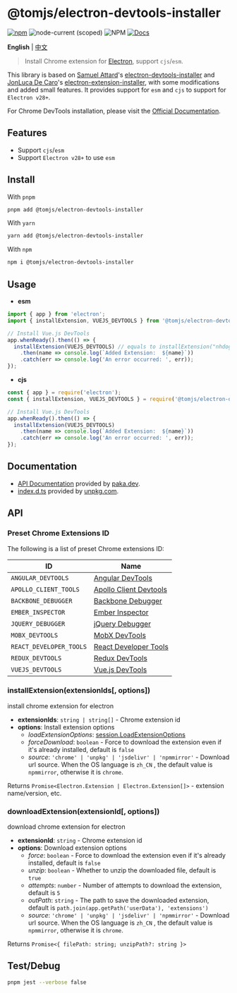 # @tomjs/electron-devtools-installer

[![npm](https://img.shields.io/npm/v/@tomjs/electron-devtools-installer)](https://www.npmjs.com/package/@tomjs/electron-devtools-installer) ![node-current (scoped)](https://img.shields.io/node/v/@tomjs/electron-devtools-installer) ![NPM](https://img.shields.io/npm/l/@tomjs/electron-devtools-installer) [![Docs](https://www.paka.dev/badges/v0/cute.svg)](https://www.paka.dev/npm/@tomjs/electron-devtools-installer)

**English** | [中文](./README.zh_CN.md)

> Install Chrome extension for [Electron](https://electronjs.org/), support `cjs`/`esm`.

This library is based on [Samuel Attard](https://github.com/MarshallOfSound)'s [electron-devtools-installer](https://github.com/MarshallOfSound/electron-devtools-installer) and [JonLuca De Caro](https://github.com/jonluca)'s [electron-extension-installer](https://github.com/JonLuca/electron-extension-installer), with some modifications and added small features. It provides support for `esm` and `cjs` to support for `Electron v28+`.

For Chrome DevTools installation, please visit the [Official Documentation](https://www.electronjs.org/docs/latest/tutorial/devtools-extension).

## Features

- Support `cjs`/`esm`
- Support `Electron v28+` to use `esm`

## Install

With `pnpm`

```bash
pnpm add @tomjs/electron-devtools-installer
```

With `yarn`

```bash
yarn add @tomjs/electron-devtools-installer
```

With `npm`

```bash
npm i @tomjs/electron-devtools-installer
```

## Usage

- **esm**

```js
import { app } from 'electron';
import { installExtension, VUEJS_DEVTOOLS } from '@tomjs/electron-devtools-installer';

// Install Vue.js DevTools
app.whenReady().then(() => {
  installExtension(VUEJS_DEVTOOLS) // equals to installExtension("nhdogjmejiglipccpnnnanhbledajbpd")
    .then(name => console.log(`Added Extension:  ${name}`))
    .catch(err => console.log('An error occurred: ', err));
});
```

- **cjs**

```js
const { app } = require('electron');
const { installExtension, VUEJS_DEVTOOLS } = require('@tomjs/electron-devtools-installer');

// Install Vue.js DevTools
app.whenReady().then(() => {
  installExtension(VUEJS_DEVTOOLS)
    .then(name => console.log(`Added Extension:  ${name}`))
    .catch(err => console.log('An error occurred: ', err));
});
```

## Documentation

- [API Documentation](https://paka.dev/npm/@tomjs/electron-devtools-installer) provided by [paka.dev](https://paka.dev).
- [index.d.ts](https://www.unpkg.com/browse/@tomjs/electron-devtools-installer/dist/index.d.ts) provided by [unpkg.com](https://www.unpkg.com).

## API

### Preset Chrome Extensions ID

The following is a list of preset Chrome extensions ID:

| ID | Name |
| --- | --- |
| `ANGULAR_DEVTOOLS` | [Angular DevTools](https://chromewebstore.google.com/detail/ienfalfjdbdpebioblfackkekamfmbnh) |
| `APOLLO_CLIENT_TOOLS` | [Apollo Client Devtools](https://chromewebstore.google.com/detail/jdkknkkbebbapilgoeccciglkfbmbnfm) |
| `BACKBONE_DEBUGGER` | [Backbone Debugger](https://chromewebstore.google.com/detail/bhljhndlimiafopmmhjlgfpnnchjjbhd) |
| `EMBER_INSPECTOR` | [Ember Inspector](https://chromewebstore.google.com/detail/bmdblncegkenkacieihfhpjfppoconhi) |
| `JQUERY_DEBUGGER` | [jQuery Debugger](https://chromewebstore.google.com/detail/dbhhnnnpaeobfddmlalhnehgclcmjimi) |
| `MOBX_DEVTOOLS` | [MobX DevTools](https://chromewebstore.google.com/detail/pfgnfdagidkfgccljigdamigbcnndkod) |
| `REACT_DEVELOPER_TOOLS` | [React Developer Tools](https://chromewebstore.google.com/detail/fmkadmapgofadopljbjfkapdkoienihi) |
| `REDUX_DEVTOOLS` | [Redux DevTools](https://chromewebstore.google.com/detail/lmhkpmbekcpmknklioeibfkpmmfibljd) |
| `VUEJS_DEVTOOLS` | [Vue.js DevTools](https://chromewebstore.google.com/detail/nhdogjmejiglipccpnnnanhbledajbpd) |

### installExtension(extensionIds[, options])

install chrome extension for electron

- **extensionIds**: `string | string[]` - Chrome extension id
- **options**: Install extension options
  - _loadExtensionOptions_: [session.LoadExtensionOptions](https://www.electronjs.org/docs/latest/api/session#sesloadextensionpath-options)
  - _forceDownload_: `boolean` - Force to download the extension even if it's already installed, default is `false`
  - _source_: `'chrome' | 'unpkg' | 'jsdelivr' | 'npmmirror'` - Download url source. When the OS language is `zh_CN` , the default value is `npmmirror`, otherwise it is `chrome`.

Returns `Promise<Electron.Extension | Electron.Extension[]>` - extension name/version, etc.

### downloadExtension(extensionId[, options])

download chrome extension for electron

- **extensionId**: `string` - Chrome extension id
- **options**: Download extension options
  - _force_: `boolean` - Force to download the extension even if it's already installed, default is `false`
  - _unzip_: `boolean` - Whether to unzip the downloaded file, default is `true`
  - _attempts_: `number` - Number of attempts to download the extension, default is `5`
  - _outPath_: `string` - The path to save the downloaded extension, default is `path.join(app.getPath('userData'), 'extensions')`
  - _source_: `'chrome' | 'unpkg' | 'jsdelivr' | 'npmmirror'` - Download url source. When the OS language is `zh_CN` , the default value is `npmmirror`, otherwise it is `chrome`.

Returns `Promise<{ filePath: string; unzipPath?: string }>`

## Test/Debug

```bash
pnpm jest --verbose false
```
